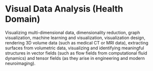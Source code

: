 # Visual Data Analysis (Health Domain)
Visualizing multi-dimensional data, dimensionality reduction, graph visualization, machine learning and visualization, visualization design, rendering 3D volume data (such as medical CT or MRI data), extracting surfaces from volumetric data, visualizing and identifying meaningful structures in vector fields (such as flow fields from computational fluid dynamics) and tensor fields (as they arise in engineering and modern neuroimaging).
